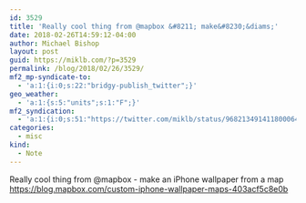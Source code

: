 ```yaml
---
id: 3529
title: 'Really cool thing from @mapbox &#8211; make&#8230;&diams;'
date: 2018-02-26T14:59:12-04:00
author: Michael Bishop
layout: post
guid: https://miklb.com/?p=3529
permalink: /blog/2018/02/26/3529/
mf2_mp-syndicate-to:
  - 'a:1:{i:0;s:22:"bridgy-publish_twitter";}'
geo_weather:
  - 'a:1:{s:5:"units";s:1:"F";}'
mf2_syndication:
  - 'a:1:{i:0;s:51:"https://twitter.com/miklb/status/968213491411800064";}'
categories:
  - misc
kind:
  - Note
---
```

Really cool thing from @mapbox - make an iPhone wallpaper from a map <https://blog.mapbox.com/custom-iphone-wallpaper-maps-403acf5c8e0b>